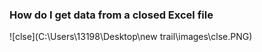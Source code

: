 ### How do I get data from a closed Excel file

![clse](C:\Users\13198\Desktop\new trail\images\clse.PNG)
